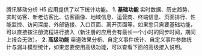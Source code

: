 腾讯移动分析 H5 应用提供了以下统计功能。
**1. 基础功能**
实时数据、历史趋势、实时访客、新老访客比、访客画像、地域信息、运营商、终端信息、页面排行、性能监控、访问深度、外部链接、入口页面、离开页面等，如果您只需要基础功能，可以直接按注册流程进行接入（新注册的应用会有最长一个小时的同步时间，期间上报会无效）。
**2. 高级功能**
渠道效果分析、自定义事件统计、自定义事件参数统计与漏斗模型统计，如果您要使用高级功能，可以查看下面的高级接入说明。
